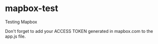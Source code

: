# mapbox-test
Testing Mapbox

Don't forget to add your ACCESS TOKEN generated in mapbox.com to the app.js file.
